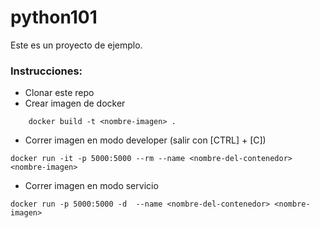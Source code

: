 # python101


Este es un proyecto de ejemplo.


### Instrucciones:

- Clonar este repo
- Crear imagen de docker
```
    docker build -t <nombre-imagen> .
```
- Correr imagen en modo developer (salir con [CTRL] + [C])
```
docker run -it -p 5000:5000 --rm --name <nombre-del-contenedor> <nombre-imagen>
```
- Correr imagen en modo servicio
```
docker run -p 5000:5000 -d  --name <nombre-del-contenedor> <nombre-imagen>
```